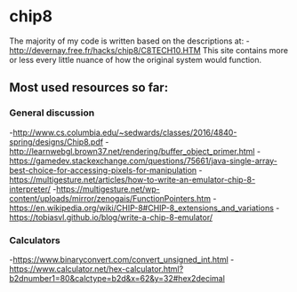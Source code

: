 # chip8

The majority of my code is written based on the descriptions at:
-http://devernay.free.fr/hacks/chip8/C8TECH10.HTM
This site contains more or less every little nuance of how the original
system would function.
## Most used resources so far:
### General discussion
-http://www.cs.columbia.edu/~sedwards/classes/2016/4840-spring/designs/Chip8.pdf
-http://learnwebgl.brown37.net/rendering/buffer_object_primer.html
-https://gamedev.stackexchange.com/questions/75661/java-single-array-best-choice-for-accessing-pixels-for-manipulation
-https://multigesture.net/articles/how-to-write-an-emulator-chip-8-interpreter/
-https://multigesture.net/wp-content/uploads/mirror/zenogais/FunctionPointers.htm
-https://en.wikipedia.org/wiki/CHIP-8#CHIP-8_extensions_and_variations
-https://tobiasvl.github.io/blog/write-a-chip-8-emulator/
### Calculators
-https://www.binaryconvert.com/convert_unsigned_int.html
-https://www.calculator.net/hex-calculator.html?b2dnumber1=80&calctype=b2d&x=62&y=32#hex2decimal